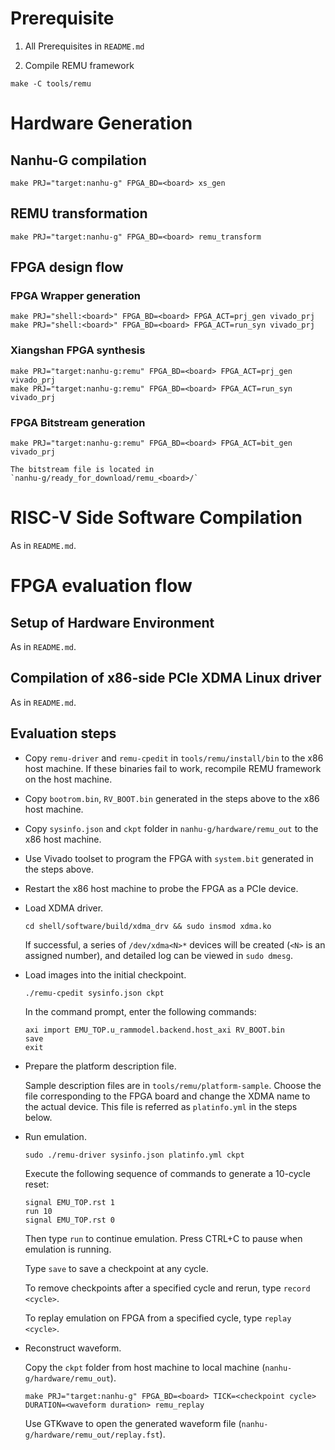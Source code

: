 # Prerequisite

1. All Prerequisites in `README.md`

2. Compile REMU framework

`` make -C tools/remu ``

# Hardware Generation

## Nanhu-G compilation

`make PRJ="target:nanhu-g" FPGA_BD=<board> xs_gen`

## REMU transformation

`make PRJ="target:nanhu-g" FPGA_BD=<board> remu_transform`

## FPGA design flow

### FPGA Wrapper generation   
`make PRJ="shell:<board>" FPGA_BD=<board> FPGA_ACT=prj_gen vivado_prj`    
`make PRJ="shell:<board>" FPGA_BD=<board> FPGA_ACT=run_syn vivado_prj`   

### Xiangshan FPGA synthesis  
`make PRJ="target:nanhu-g:remu" FPGA_BD=<board> FPGA_ACT=prj_gen vivado_prj`   
`make PRJ="target:nanhu-g:remu" FPGA_BD=<board> FPGA_ACT=run_syn vivado_prj`

### FPGA Bitstream generation  
`make PRJ="target:nanhu-g:remu" FPGA_BD=<board> FPGA_ACT=bit_gen vivado_prj`

    The bitstream file is located in   
    `nanhu-g/ready_for_download/remu_<board>/`

# RISC-V Side Software Compilation

As in `README.md`. 

# FPGA evaluation flow

## Setup of Hardware Environment

As in `README.md`. 

## Compilation of x86-side PCIe XDMA Linux driver

As in `README.md`.

## Evaluation steps

- Copy `remu-driver` and `remu-cpedit` in `tools/remu/install/bin` to the x86 host machine. 
If these binaries fail to work, recompile REMU framework on the host machine. 

- Copy `bootrom.bin`, `RV_BOOT.bin` generated in the steps above to the x86 host machine.

- Copy `sysinfo.json` and `ckpt` folder in `nanhu-g/hardware/remu_out` to the x86 host machine.

- Use Vivado toolset to program the FPGA with `system.bit` generated in the steps above.

- Restart the x86 host machine to probe the FPGA as a PCIe device.

- Load XDMA driver.

    `cd shell/software/build/xdma_drv && sudo insmod xdma.ko`

    If successful, a series of `/dev/xdma<N>*` devices will be created (`<N>` is an assigned number), and detailed log can be viewed in `sudo dmesg`.

- Load images into the initial checkpoint.

    `./remu-cpedit sysinfo.json ckpt`

    In the command prompt, enter the following commands:

    ```
    axi import EMU_TOP.u_rammodel.backend.host_axi RV_BOOT.bin
    save
    exit
    ```

    <!-- Note: loading bootrom is currently unsupported -->

- Prepare the platform description file.

    Sample description files are in `tools/remu/platform-sample`. 
    Choose the file corresponding to the FPGA board and change the XDMA name to the actual device. 
    This file is referred as `platinfo.yml` in the steps below. 

- Run emulation.

    `sudo ./remu-driver sysinfo.json platinfo.yml ckpt`

    Execute the following sequence of commands to generate a 10-cycle reset:

    ```
    signal EMU_TOP.rst 1
    run 10
    signal EMU_TOP.rst 0
    ```

    Then type `run` to continue emulation. 
    Press CTRL+C to pause when emulation is running. 

    Type `save` to save a checkpoint at any cycle. 

    To remove checkpoints after a specified cycle and rerun, type `record <cycle>`.
 
    To replay emulation on FPGA from a specified cycle, type `replay <cycle>`. 

- Reconstruct waveform.

    Copy the `ckpt` folder from host machine to local machine (`nanhu-g/hardware/remu_out`). 

    `make PRJ="target:nanhu-g" FPGA_BD=<board> TICK=<checkpoint cycle> DURATION=<waveform duration> remu_replay`

    Use GTKwave to open the generated waveform file (`nanhu-g/hardware/remu_out/replay.fst`).
